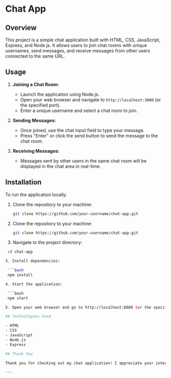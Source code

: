 # Chat App

## Overview

This project is a simple chat application built with HTML, CSS, JavaScript, Express, and Node.js. It allows users to join chat rooms with unique usernames, send messages, and receive messages from other users connected to the same URL.

## Usage

1. **Joining a Chat Room:**
   - Launch the application using Node.js.
   - Open your web browser and navigate to `http://localhost:3000` (or the specified port).
   - Enter a unique username and select a chat room to join.

2. **Sending Messages:**
   - Once joined, use the chat input field to type your message.
   - Press "Enter" or click the send button to send the message to the chat room.

3. **Receiving Messages:**
   - Messages sent by other users in the same chat room will be displayed in the chat area in real-time.

## Installation

To run the application locally:

1. Clone the repository to your machine:

   ```bash
   git clone https://github.com/your-username/chat-app.git
1. Clone the repository to your machine:

   ```bash
   git clone https://github.com/your-username/chat-app.git
   
2. Navigate to the project directory:

  ```bash
   cd chat-app

3. Install dependencies:

   ```bash
   npm install

4. Start the application:

   ```bash
   npm start

5. Open your web browser and go to http://localhost:8888 (or the specified port).

## Technologies Used

- HTML
- CSS
- JavaScript
- Node.js
- Express

## Thank You

Thank you for checking out my chat application! I appreciate your interest and hope you find it useful. If you have any feedback or questions, feel free to reach out to me.

---
